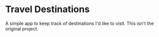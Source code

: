 # Travel Destinations

A simple app to keep track of destinations I'd like to visit.
This isn't the original project.
